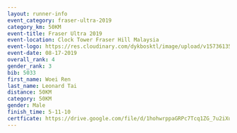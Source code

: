 ```yaml
---
layout: runner-info 
event_category: fraser-ultra-2019 
category_km: 50KM 
event-title: Fraser Ultra 2019 
event-location: Clock Tower Fraser Hill Malaysia 
event-logo: https://res.cloudinary.com/dykbosktl/image/upload/v1573613535/Logo/logo_mfst7w.jpg
event-date: 08-17-2019 
overall_rank: 4
gender_rank: 3
bib: 5033
first_name: Woei Ren
last_name: Leonard Tai
distance: 50KM
category: 50KM
gender: Male
finish_time: 5-11-10
certficate: https://drive.google.com/file/d/1hohwrppaGRPc7Tcq1ZG_7u2iXuGo8Whs/view?usp=sharing
---
```

